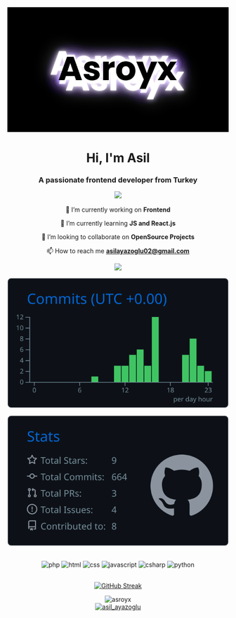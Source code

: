 <div align="center">
<img width="800" src="Asroyx.png" alt="asroyx" />
</div>
<h1 align="center">Hi, I'm Asil</h1>
<h3 align="center">A passionate frontend developer from Turkey</h3>

<div align="center">
  
![](http://github-profile-summary-cards.vercel.app/api/cards/profile-details?username=Asroyx&theme=github_dark)
</div>

<div align="center">
  
 🔭 I’m currently working on **Frontend**

 🌱 I’m currently learning **JS and React.js**

 👯 I’m looking to collaborate on **OpenSource Projects**

 📫 How to reach me **asilayazoglu02@gmail.com**
</div>

<div align="center">

 
![](http://github-profile-summary-cards.vercel.app/api/cards/repos-per-language?username=asroyx&theme=github_dark)

![](https://raw.githubusercontent.com/Asroyx/Asroyx/master/profile-summary-card-output/github_dark/4-productive-time.svg)
  
[![](https://raw.githubusercontent.com/Asroyx/Asroyx/master/profile-summary-card-output/github_dark/3-stats.svg)](https://github.com/vn7n24fzkq/github-profile-summary-cards)
</div>




<div align="center">
<br>
<img alt="php" src="https://img.shields.io/badge/php-%23777BB4.svg?style=for-the-badge&logo=php&logoColor=white"> <img alt="html" src="https://img.shields.io/badge/html5-%23E34F26.svg?style=for-the-badge&logo=html5&logoColor=white"> <img alt="css" src="https://img.shields.io/badge/css3-%231572B6.svg?style=for-the-badge&logo=css3&logoColor=white"> <img alt="javascript" src="https://img.shields.io/badge/javascript-%23323330.svg?style=for-the-badge&logo=javascript&logoColor=%23F7DF1E"> <img alt="csharp" src="https://img.shields.io/badge/c%23-%23239120.svg?style=for-the-badge&logo=c-sharp&logoColor=white"> <img alt="python" src="https://img.shields.io/badge/python-3670A0?style=for-the-badge&logo=python&logoColor=ffdd54">
</div>

<br>
<div align="center">
  
[![GitHub Streak](https://github-readme-streak-stats.herokuapp.com?user=asroyx&theme=dark&hide_border=true&border_radius=20&card_width=700&currStreakLabel=FFC46D&background=0D1117)](https://git.io/streak-stats)

</div>


<p align="center"> <img src="https://komarev.com/ghpvc/?username=asroyx&label=Profile%20views&color=0e75b6&style=flat" alt="asroyx" />
<br>
<a align="center" href="https://twitter.com/asil_ayazoglu" target="blank"><img src="https://img.shields.io/twitter/follow/asil_ayazoglu?logo=twitter&style=for-the-badge" alt="asil_ayazoglu" /></a> 
 </p>
 
